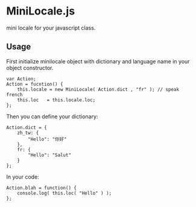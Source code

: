 # MiniLocale.js

mini locale for your javascript class.

## Usage

First initialize minilocale object with dictionary 
    and language name in your object constructor.

    var Action;
    Action = fucntion() {
        this.locale = new MiniLocale( Action.dict , "fr" ); // speak french
        this.loc   = this.locale.loc;
    };

Then you can define your dictionary:

    Action.dict = {
        zh_tw: { 
            "Hello": "你好"
        },
        fr: { 
            "Hello": "Salut"
        }
    };

In your code:

    Action.blah = function() {
        console.log( this.loc( "Hello" ) );
    };


